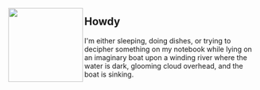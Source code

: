 [<img align="left" height="150px" width="150px" src="[https://media.tenor.com/UnrUzRgwzncAAAAd/pepe-meme.gif](https://media.tenor.com/UnrUzRgwzncAAAAd/pepe-meme.gif)">](https://pixeljeff1995.artstation.com/)

## Howdy <img height="16px" width="16px" src="https://github.com/mhxion/mhxion/raw/main/assets/hello.png" />

I'm either sleeping, doing dishes, or trying to decipher something on my notebook while lying on an imaginary boat upon a winding river where the water is dark, glooming cloud overhead, and the boat is sinking.
